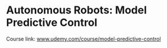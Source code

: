 # Autonomous Robots: Model Predictive Control

Course link: www.udemy.com/course/model-predictive-control
